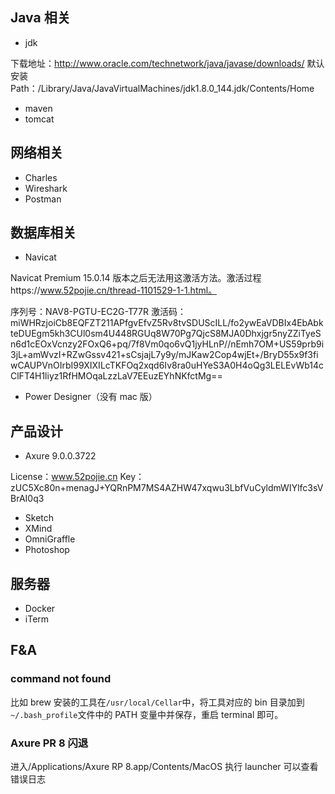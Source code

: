 ## Java 相关

- jdk

下载地址：http://www.oracle.com/technetwork/java/javase/downloads/
默认安装 Path：/Library/Java/JavaVirtualMachines/jdk1.8.0_144.jdk/Contents/Home

- maven
- tomcat

## 网络相关

- Charles
- Wireshark
- Postman

## 数据库相关

- Navicat

Navicat Premium 15.0.14 版本之后无法用这激活方法。激活过程https://www.52pojie.cn/thread-1101529-1-1.html。

序列号：NAV8-PGTU-EC2G-T77R
激活码：miWHRzjoiCb8EQFZT211APfgvEfvZ5Rv8tvSDUScILL/fo2ywEaVDBIx4EbAbkteDUEgm5kh3CUl0sm4U448RGUq8W70Pg7QjcS8MJA0Dhxjgr5nyZZiTyeSn6d1cEOxVcnzy2FOxQ6+pq/7f8Vm0qo6vQ1jyHLnP//nEmh7OM+US59prb9i3jL+amWvzI+RZwGssv421+sCsjajL7y9y/mJKaw2Cop4wjEt+/BryD55x9f3fiwCAUPVnOIrbI99XIXILcTKFOq2xqd6Iv8ra0uHYeS3A0H4oQg3LELEvWb14cClFT4H1liyz1RfHMOqaLzzLaV7EEuzEYhNKfctMg==

- Power Designer（没有 mac 版）

## 产品设计

- Axure 9.0.0.3722

License：www.52pojie.cn
Key：zUC5Xc80n+menagJ+YQRnPM7MS4AZHW47xqwu3LbfVuCyldmWIYlfc3sVBrAI0q3

- Sketch
- XMind
- OmniGraffle
- Photoshop

## 服务器

- Docker
- iTerm

## F&A

### command not found

比如 brew 安装的工具在`/usr/local/Cellar`中，将工具对应的 bin 目录加到`~/.bash_profile`文件中的 PATH 变量中并保存，重启 terminal 即可。

### Axure PR 8 闪退

进入/Applications/Axure RP 8.app/Contents/MacOS 执行 launcher 可以查看错误日志
